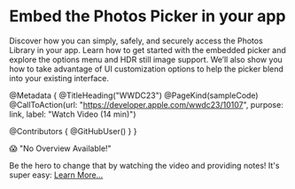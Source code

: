 # Embed the Photos Picker in your app

Discover how you can simply, safely, and securely access the Photos Library in your app. Learn how to get started with the embedded picker and explore the options menu and HDR still image support. We’ll also show you how to take advantage of UI customization options to help the picker blend into your existing interface.

@Metadata {
   @TitleHeading("WWDC23")
   @PageKind(sampleCode)
   @CallToAction(url: "https://developer.apple.com/wwdc23/10107", purpose: link, label: "Watch Video (14 min)")

   @Contributors {
      @GitHubUser(<replace this with your GitHub handle>)
   }
}

😱 "No Overview Available!"

Be the hero to change that by watching the video and providing notes! It's super easy:
 [Learn More…](https://wwdcnotes.github.io/WWDCNotes/documentation/wwdcnotes/contributing)
